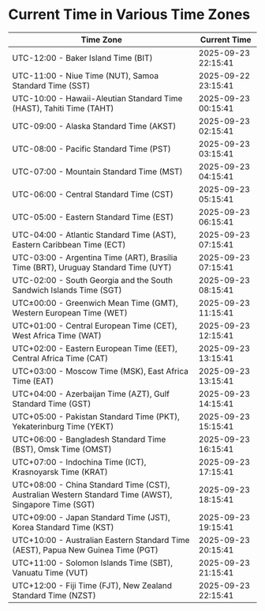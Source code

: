 # Current Time in Various Time Zones

| Time Zone | Current Time |
|-----------|--------------|
| UTC-12:00 - Baker Island Time (BIT) | 2025-09-23 22:15:41 |
| UTC-11:00 - Niue Time (NUT), Samoa Standard Time (SST) | 2025-09-22 23:15:41 |
| UTC-10:00 - Hawaii-Aleutian Standard Time (HAST), Tahiti Time (TAHT) | 2025-09-23 00:15:41 |
| UTC-09:00 - Alaska Standard Time (AKST) | 2025-09-23 02:15:41 |
| UTC-08:00 - Pacific Standard Time (PST) | 2025-09-23 03:15:41 |
| UTC-07:00 - Mountain Standard Time (MST) | 2025-09-23 04:15:41 |
| UTC-06:00 - Central Standard Time (CST) | 2025-09-23 05:15:41 |
| UTC-05:00 - Eastern Standard Time (EST) | 2025-09-23 06:15:41 |
| UTC-04:00 - Atlantic Standard Time (AST), Eastern Caribbean Time (ECT) | 2025-09-23 07:15:41 |
| UTC-03:00 - Argentina Time (ART), Brasília Time (BRT), Uruguay Standard Time (UYT) | 2025-09-23 07:15:41 |
| UTC-02:00 - South Georgia and the South Sandwich Islands Time (SGT) | 2025-09-23 08:15:41 |
| UTC±00:00 - Greenwich Mean Time (GMT), Western European Time (WET) | 2025-09-23 11:15:41 |
| UTC+01:00 - Central European Time (CET), West Africa Time (WAT) | 2025-09-23 12:15:41 |
| UTC+02:00 - Eastern European Time (EET), Central Africa Time (CAT) | 2025-09-23 13:15:41 |
| UTC+03:00 - Moscow Time (MSK), East Africa Time (EAT) | 2025-09-23 13:15:41 |
| UTC+04:00 - Azerbaijan Time (AZT), Gulf Standard Time (GST) | 2025-09-23 14:15:41 |
| UTC+05:00 - Pakistan Standard Time (PKT), Yekaterinburg Time (YEKT) | 2025-09-23 15:15:41 |
| UTC+06:00 - Bangladesh Standard Time (BST), Omsk Time (OMST) | 2025-09-23 16:15:41 |
| UTC+07:00 - Indochina Time (ICT), Krasnoyarsk Time (KRAT) | 2025-09-23 17:15:41 |
| UTC+08:00 - China Standard Time (CST), Australian Western Standard Time (AWST), Singapore Time (SGT) | 2025-09-23 18:15:41 |
| UTC+09:00 - Japan Standard Time (JST), Korea Standard Time (KST) | 2025-09-23 19:15:41 |
| UTC+10:00 - Australian Eastern Standard Time (AEST), Papua New Guinea Time (PGT) | 2025-09-23 20:15:41 |
| UTC+11:00 - Solomon Islands Time (SBT), Vanuatu Time (VUT) | 2025-09-23 21:15:41 |
| UTC+12:00 - Fiji Time (FJT), New Zealand Standard Time (NZST) | 2025-09-23 22:15:41 |
